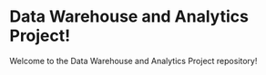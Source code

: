 # Data Warehouse and Analytics Project!
Welcome to the Data Warehouse and Analytics Project repository!
